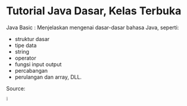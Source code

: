 # Tutorial Java Dasar, Kelas Terbuka

Java Basic : Menjelaskan mengenai dasar-dasar bahasa Java, seperti: 
* struktur dasar 
* tipe data
* string
* operator
* fungsi input output
* percabangan
* perulangan dan array, DLL.

Source: 


[<img src="https://yt3.ggpht.com/ytc/AAUvwnhVniQ2N_JTlURMd1WmEm_VbsjyzV_PjAiy-q-rZA=s900-c-k-c0x00ffffff-no-rj" width="5%">](https://www.youtube.com/watch?v=uHyfQV0kbgo&list=PLZS-MHyEIRo51w0Hmqi0C8h2KWNzDfo6F)
